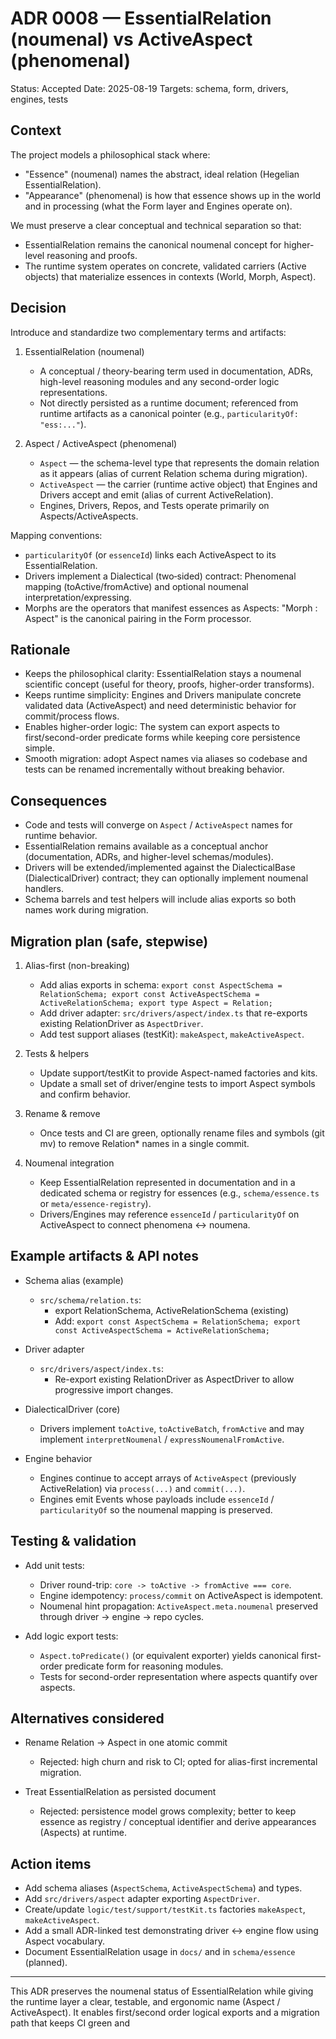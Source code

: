# ADR 0008 — EssentialRelation (noumenal) vs ActiveAspect (phenomenal)

Status: Accepted
Date: 2025-08-19
Targets: schema, form, drivers, engines, tests

## Context

The project models a philosophical stack where:
- "Essence" (noumenal) names the abstract, ideal relation (Hegelian EssentialRelation).
- "Appearance" (phenomenal) is how that essence shows up in the world and in processing (what the Form layer and Engines operate on).

We must preserve a clear conceptual and technical separation so that:
- EssentialRelation remains the canonical noumenal concept for higher-level reasoning and proofs.
- The runtime system operates on concrete, validated carriers (Active objects) that materialize essences in contexts (World, Morph, Aspect).

## Decision

Introduce and standardize two complementary terms and artifacts:

1. EssentialRelation (noumenal)
   - A conceptual / theory-bearing term used in documentation, ADRs, high-level reasoning modules and any second-order logic representations.
   - Not directly persisted as a runtime document; referenced from runtime artifacts as a canonical pointer (e.g., `particularityOf: "ess:..."`).

2. Aspect / ActiveAspect (phenomenal)
   - `Aspect` — the schema-level type that represents the domain relation as it appears (alias of current Relation schema during migration).
   - `ActiveAspect` — the carrier (runtime active object) that Engines and Drivers accept and emit (alias of current ActiveRelation).
   - Engines, Drivers, Repos, and Tests operate primarily on Aspects/ActiveAspects.

Mapping conventions:
- `particularityOf` (or `essenceId`) links each ActiveAspect to its EssentialRelation.
- Drivers implement a Dialectical (two‑sided) contract: Phenomenal mapping (toActive/fromActive) and optional noumenal interpretation/expressing.
- Morphs are the operators that manifest essences as Aspects: "Morph : Aspect" is the canonical pairing in the Form processor.

## Rationale

- Keeps the philosophical clarity: EssentialRelation stays a noumenal scientific concept (useful for theory, proofs, higher-order transforms).
- Keeps runtime simplicity: Engines and Drivers manipulate concrete validated data (ActiveAspect) and need deterministic behavior for commit/process flows.
- Enables higher-order logic: The system can export aspects to first/second-order predicate forms while keeping core persistence simple.
- Smooth migration: adopt Aspect names via aliases so codebase and tests can be renamed incrementally without breaking behavior.

## Consequences

- Code and tests will converge on `Aspect` / `ActiveAspect` names for runtime behavior.
- EssentialRelation remains available as a conceptual anchor (documentation, ADRs, and higher-level schemas/modules).
- Drivers will be extended/implemented against the DialecticalBase (DialecticalDriver) contract; they can optionally implement noumenal handlers.
- Schema barrels and test helpers will include alias exports so both names work during migration.

## Migration plan (safe, stepwise)

1. Alias-first (non-breaking)
   - Add alias exports in schema: `export const AspectSchema = RelationSchema; export const ActiveAspectSchema = ActiveRelationSchema; export type Aspect = Relation;`
   - Add driver adapter: `src/drivers/aspect/index.ts` that re-exports existing RelationDriver as `AspectDriver`.
   - Add test support aliases (testKit): `makeAspect`, `makeActiveAspect`.

2. Tests & helpers
   - Update support/testKit to provide Aspect-named factories and kits.
   - Update a small set of driver/engine tests to import Aspect symbols and confirm behavior.

3. Rename & remove
   - Once tests and CI are green, optionally rename files and symbols (git mv) to remove Relation* names in a single commit.

4. Noumenal integration
   - Keep EssentialRelation represented in documentation and in a dedicated schema or registry for essences (e.g., `schema/essence.ts` or `meta/essence-registry`).
   - Drivers/Engines may reference `essenceId` / `particularityOf` on ActiveAspect to connect phenomena ↔ noumena.

## Example artifacts & API notes

- Schema alias (example)
  - `src/schema/relation.ts`:
    - export RelationSchema, ActiveRelationSchema (existing)
    - Add: `export const AspectSchema = RelationSchema; export const ActiveAspectSchema = ActiveRelationSchema;`

- Driver adapter
  - `src/drivers/aspect/index.ts`:
    - Re-export existing RelationDriver as AspectDriver to allow progressive import changes.

- DialecticalDriver (core)
  - Drivers implement `toActive`, `toActiveBatch`, `fromActive` and may implement `interpretNoumenal` / `expressNoumenalFromActive`.

- Engine behavior
  - Engines continue to accept arrays of `ActiveAspect` (previously ActiveRelation) via `process(...)` and `commit(...)`.
  - Engines emit Events whose payloads include `essenceId` / `particularityOf` so the noumenal mapping is preserved.

## Testing & validation

- Add unit tests:
  - Driver round-trip: `core -> toActive -> fromActive === core`.
  - Engine idempotency: `process/commit` on ActiveAspect is idempotent.
  - Noumenal hint propagation: `ActiveAspect.meta.noumenal` preserved through driver -> engine -> repo cycles.

- Add logic export tests:
  - `Aspect.toPredicate()` (or equivalent exporter) yields canonical first-order predicate form for reasoning modules.
  - Tests for second-order representation where aspects quantify over aspects.

## Alternatives considered

- Rename Relation → Aspect in one atomic commit
  - Rejected: high churn and risk to CI; opted for alias-first incremental migration.

- Treat EssentialRelation as persisted document
  - Rejected: persistence model grows complexity; better to keep essence as registry / conceptual identifier and derive appearances (Aspects) at runtime.

## Action items

- Add schema aliases (`AspectSchema`, `ActiveAspectSchema`) and types.
- Add `src/drivers/aspect` adapter exporting `AspectDriver`.
- Create/update `logic/test/support/testKit.ts` factories `makeAspect`, `makeActiveAspect`.
- Add a small ADR-linked test demonstrating driver ↔ engine flow using Aspect vocabulary.
- Document EssentialRelation usage in `docs/` and in `schema/essence` (planned).

---

This ADR preserves the noumenal status of EssentialRelation while giving the runtime layer a clear, testable, and ergonomic name (Aspect / ActiveAspect). It enables first/second order logical exports and a migration path that keeps CI green and